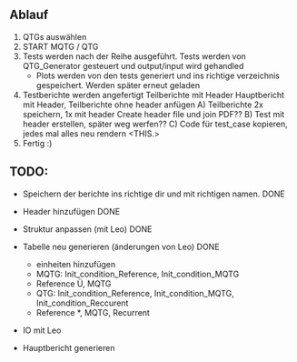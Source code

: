 ## Ablauf

1. QTGs auswählen
2. START MQTG / QTG
3. Tests werden nach der Reihe ausgeführt. Tests werden von QTG_Generator gesteuert und output/input wird gehandled
    - Plots werden von den tests generiert und ins richtige verzeichnis gespeichert. Werden später erneut geladen
4. Testberichte werden angefertigt
	Teilberichte mit Header
	Hauptbericht mit Header, Teilberichte ohne header anfügen
	A) Teilberichte 2x speichern, 1x mit header
		Create header file und join PDF??
	B) Test mit header erstellen, später weg werfen??
	C) Code für test_case kopieren, jedes mal alles neu rendern	<THIS.>
5. Fertig :)

## TODO:
- Speichern der berichte ins richtige dir und mit richtigen namen.	DONE
- Header hinzufügen	DONE
- Struktur anpassen (mit Leo)	DONE
- Tabelle neu generieren (änderungen von Leo)    DONE
    - einheiten hinzufügen
    - MQTG: Init_condition_Reference, Init_condition_MQTG
    - Reference Ü, MQTG
    - QTG: Init_condition_Reference, Init_condition_MQTG, Init_condition_Reccurent
    - Reference *, MQTG, Recurrent
- IO mit Leo

- Hauptbericht generieren
